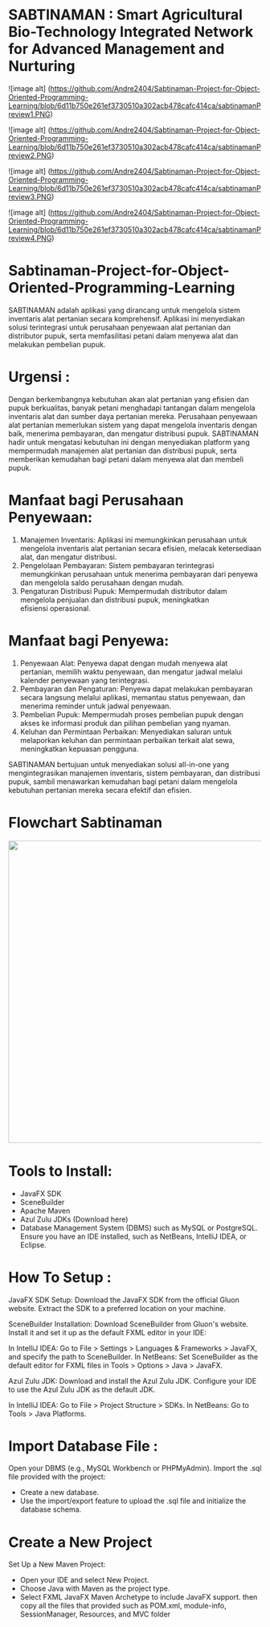# SABTINAMAN : Smart Agricultural Bio-Technology Integrated Network for Advanced Management and Nurturing

![image alt] (https://github.com/Andre2404/Sabtinaman-Project-for-Object-Oriented-Programming-Learning/blob/6d11b750e261ef3730510a302acb478cafc414ca/sabtinamanPreview1.PNG)

![image alt] (https://github.com/Andre2404/Sabtinaman-Project-for-Object-Oriented-Programming-Learning/blob/6d11b750e261ef3730510a302acb478cafc414ca/sabtinamanPreview2.PNG)

![image alt] (https://github.com/Andre2404/Sabtinaman-Project-for-Object-Oriented-Programming-Learning/blob/6d11b750e261ef3730510a302acb478cafc414ca/sabtinamanPreview3.PNG)

![image alt] (https://github.com/Andre2404/Sabtinaman-Project-for-Object-Oriented-Programming-Learning/blob/6d11b750e261ef3730510a302acb478cafc414ca/sabtinamanPreview4.PNG)

# Sabtinaman-Project-for-Object-Oriented-Programming-Learning
SABTINAMAN adalah aplikasi yang dirancang untuk mengelola sistem inventaris alat pertanian secara komprehensif. Aplikasi ini menyediakan solusi terintegrasi untuk perusahaan penyewaan alat pertanian dan distributor pupuk, serta memfasilitasi petani dalam menyewa alat dan melakukan pembelian pupuk.

# Urgensi :
Dengan berkembangnya kebutuhan akan alat pertanian yang efisien dan pupuk berkualitas, banyak petani menghadapi tantangan dalam mengelola inventaris alat dan sumber daya pertanian mereka. Perusahaan penyewaan alat pertanian memerlukan sistem yang dapat mengelola inventaris dengan baik, menerima pembayaran, dan mengatur distribusi pupuk. SABTINAMAN hadir untuk mengatasi kebutuhan ini dengan menyediakan platform yang mempermudah manajemen alat pertanian dan distribusi pupuk, serta memberikan kemudahan bagi petani dalam menyewa alat dan membeli pupuk.

# Manfaat bagi Perusahaan Penyewaan:
1. Manajemen Inventaris: Aplikasi ini memungkinkan perusahaan untuk mengelola inventaris alat pertanian secara efisien, melacak ketersediaan alat, dan mengatur distribusi.
2. Pengelolaan Pembayaran: Sistem pembayaran terintegrasi memungkinkan perusahaan untuk menerima pembayaran dari penyewa dan mengelola saldo perusahaan dengan mudah.
3. Pengaturan Distribusi Pupuk: Mempermudah distributor dalam mengelola penjualan dan distribusi pupuk, meningkatkan efisiensi operasional.

# Manfaat bagi Penyewa:
1. Penyewaan Alat: Penyewa dapat dengan mudah menyewa alat pertanian, memilih waktu penyewaan, dan mengatur jadwal melalui kalender penyewaan yang terintegrasi.
2. Pembayaran dan Pengaturan: Penyewa dapat melakukan pembayaran secara langsung melalui aplikasi, memantau status penyewaan, dan menerima reminder untuk jadwal penyewaan.
3. Pembelian Pupuk: Mempermudah proses pembelian pupuk dengan akses ke informasi produk dan pilihan pembelian yang nyaman.
4. Keluhan dan Permintaan Perbaikan: Menyediakan saluran untuk melaporkan keluhan dan permintaan perbaikan terkait alat sewa, meningkatkan kepuasan pengguna.

SABTINAMAN bertujuan untuk menyediakan solusi all-in-one yang mengintegrasikan manajemen inventaris, sistem pembayaran, dan distribusi pupuk, sambil menawarkan kemudahan bagi petani dalam mengelola kebutuhan pertanian mereka secara efektif dan efisien.

# Flowchart Sabtinaman
<image src="https://private-user-images.githubusercontent.com/148024887/378874166-1076fddf-2061-464c-ad15-c51940ae608a.png?jwt=eyJhbGciOiJIUzI1NiIsInR5cCI6IkpXVCJ9.eyJpc3MiOiJnaXRodWIuY29tIiwiYXVkIjoicmF3LmdpdGh1YnVzZXJjb250ZW50LmNvbSIsImtleSI6ImtleTUiLCJleHAiOjE3Mjk2MDYyMjcsIm5iZiI6MTcyOTYwNTkyNywicGF0aCI6Ii8xNDgwMjQ4ODcvMzc4ODc0MTY2LTEwNzZmZGRmLTIwNjEtNDY0Yy1hZDE1LWM1MTk0MGFlNjA4YS5wbmc_WC1BbXotQWxnb3JpdGhtPUFXUzQtSE1BQy1TSEEyNTYmWC1BbXotQ3JlZGVudGlhbD1BS0lBVkNPRFlMU0E1M1BRSzRaQSUyRjIwMjQxMDIyJTJGdXMtZWFzdC0xJTJGczMlMkZhd3M0X3JlcXVlc3QmWC1BbXotRGF0ZT0yMDI0MTAyMlQxNDA1MjdaJlgtQW16LUV4cGlyZXM9MzAwJlgtQW16LVNpZ25hdHVyZT1iNDk4YzI4Yjk5ZDY1NDBlYzcyMGNlN2MzNmRkYmEyMTE3ODcyMzlhMDZhYzI0MDg5NWJhMTFlNDdmZGRjNDRiJlgtQW16LVNpZ25lZEhlYWRlcnM9aG9zdCJ9.U5hDjZlaPlBuBrEGjTmmEDmfRpIRjs8XzzjmOQNP6QY" width="600px">

# Tools to Install:
- JavaFX SDK
- SceneBuilder
- Apache Maven
- Azul Zulu JDKs (Download here)
- Database Management System (DBMS) such as MySQL or PostgreSQL.
Ensure you have an IDE installed, such as NetBeans, IntelliJ IDEA, or Eclipse.

# How To Setup : 
JavaFX SDK Setup:
Download the JavaFX SDK from the official Gluon website.
Extract the SDK to a preferred location on your machine.

SceneBuilder Installation:
Download SceneBuilder from Gluon's website.
Install it and set it up as the default FXML editor in your IDE:

In IntelliJ IDEA: Go to File > Settings > Languages & Frameworks > JavaFX, and specify the path to SceneBuilder.
In NetBeans: Set SceneBuilder as the default editor for FXML files in Tools > Options > Java > JavaFX.

Azul Zulu JDK:
Download and install the Azul Zulu JDK.
Configure your IDE to use the Azul Zulu JDK as the default JDK.

In IntelliJ IDEA: Go to File > Project Structure > SDKs.
In NetBeans: Go to Tools > Java Platforms.

# Import Database File :
Open your DBMS (e.g., MySQL Workbench or PHPMyAdmin).
Import the .sql file provided with the project:
- Create a new database.
- Use the import/export feature to upload the .sql file and initialize the database schema.

# Create a New Project
Set Up a New Maven Project:
- Open your IDE and select New Project.
- Choose Java with Maven as the project type.
- Select FXML JavaFX Maven Archetype to include JavaFX support.
then copy all the files that provided such as POM.xml, module-info, SessionManager, Resources, and MVC folder
